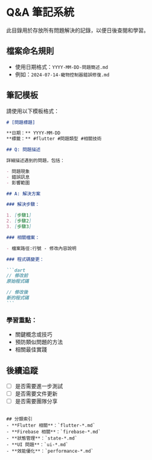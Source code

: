 # Q&A 筆記系統

此目錄用於存放所有問題解決的記錄，以便日後查閱和學習。

## 檔案命名規則

- 使用日期格式：`YYYY-MM-DD-問題簡述.md`
- 例如：`2024-07-14-寵物控制器錯誤修復.md`

## 筆記模板

請使用以下模板格式：

````markdown
# [問題標題]

**日期：** YYYY-MM-DD  
**標籤：** #flutter #問題類型 #相關技術

## Q: 問題描述

詳細描述遇到的問題，包括：

- 問題現象
- 錯誤訊息
- 影響範圍

## A: 解決方案

### 解決步驟：

1. [步驟1]
2. [步驟2]
3. [步驟3]

### 相關檔案：

- 檔案路徑:行號 - 修改內容說明

### 程式碼變更：

```dart
// 修改前
原始程式碼

// 修改後
新的程式碼
```
````

### 學習重點：

- 關鍵概念或技巧
- 預防類似問題的方法
- 相關最佳實踐

## 後續追蹤

- [ ] 是否需要進一步測試
- [ ] 是否需要文件更新
- [ ] 是否需要團隊分享

```

## 分類索引
- **Flutter 相關**：`flutter-*.md`
- **Firebase 相關**：`firebase-*.md`
- **狀態管理**：`state-*.md`
- **UI 問題**：`ui-*.md`
- **效能優化**：`performance-*.md`
```
